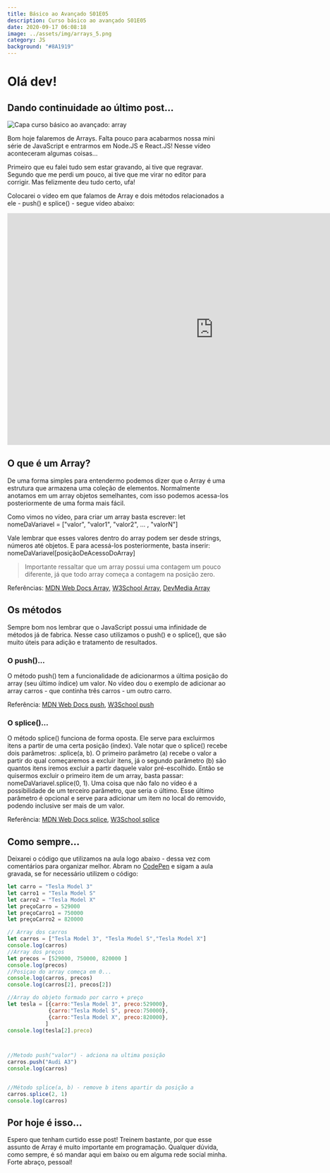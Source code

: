 ```yaml
---
title: Básico ao Avançado S01E05
description: Curso básico ao avançado S01E05
date: 2020-09-17 06:08:18
image: ../assets/img/arrays_5.png
category: JS
background: "#8A1919"
---
```

# Olá dev!

## Dando continuidade ao último post...

![Capa curso básico ao avançado: array](../assets/img/arrays_5.png)

Bom hoje falaremos de Arrays. Falta pouco para acabarmos nossa mini série de JavaScript e entrarmos em Node.JS e React.JS! Nesse vídeo aconteceram algumas coisas...

Primeiro que eu falei tudo sem estar gravando, ai tive que regravar. Segundo que me perdi um pouco, ai tive que me virar no editor para corrigir. Mas felizmente deu tudo certo, ufa!

Colocarei o vídeo em que falamos de Array e dois métodos relacionados a ele - push() e splice() - segue vídeo abaixo:

<iframe title="video do episódio cinco da série básico ao avançado" width="933" height="525" src="https://www.youtube.com/embed/40R-9WpdY-Y" frameborder="0" allow="accelerometer; autoplay; clipboard-write; encrypted-media; gyroscope; picture-in-picture" allowfullscreen></iframe>

## O que é um Array?

De uma forma simples para entendermo podemos dizer que o Array é uma estrutura que armazena uma coleção de elementos. Normalmente anotamos em um array objetos semelhantes, com isso podemos acessa-los posteriormente de uma forma mais fácil.

Como vimos no vídeo, para criar um array basta escrever: 
let nomeDaVariavel = \["valor", "valor1", "valor2", ... , "valorN"]

Vale lembrar que esses valores dentro do array podem ser desde strings, números até objetos. E para acessá-los posteriormente, basta inserir: nomeDaVariavel\[posiçãoDeAcessoDoArray]

> Importante ressaltar que um array possui uma contagem um pouco diferente, já que todo array começa a contagem na posição zero.

Referências: [MDN Web Docs Array](https://developer.mozilla.org/pt-BR/docs/Web/JavaScript/Reference/Global_Objects/Array), [W3School Array](https://www.w3schools.com/js/js_arrays.asp), [DevMedia Array](https://www.devmedia.com.br/javascript-arrays/4079)

## Os métodos

Sempre bom nos lembrar que o JavaScript possui uma infinidade de métodos já de fabrica. Nesse caso utilizamos o push() e o splice(), que são muito úteis para adição e tratamento de resultados.

### O push()...

O método push() tem a funcionalidade de adicionarmos a última posição do array (seu último índice) um valor. No vídeo dou o exemplo de adicionar ao array carros - que continha três carros - um outro carro. 

Referência: [MDN Web Docs push](https://developer.mozilla.org/pt-BR/docs/Web/JavaScript/Reference/Global_Objects/Array/push), [W3School push](https://www.w3schools.com/jsref/jsref_push.asp)

### O splice()...

O método splice() funciona de forma oposta. Ele serve para excluirmos itens a partir de uma certa posição (index). Vale notar que o splice() recebe dois parâmetros: .splice(a, b). O primeiro parâmetro (a) recebe o valor a partir do qual começaremos a excluir itens, já o segundo parâmetro (b) são quantos itens iremos excluir a partir daquele valor pré-escolhido. Então se quisermos excluir o primeiro item de um array, basta passar: nomeDaVariavel.splice(0, 1). Uma coisa que não falo no vídeo é  a possibilidade de um terceiro parâmetro, que seria o último. Esse último parâmetro é opcional e serve para adicionar um item no local do removido, podendo inclusive ser mais de um valor.

Referência: [MDN Web Docs splice](https://developer.mozilla.org/pt-BR/docs/Web/JavaScript/Reference/Global_Objects/Array/splice), [W3School splice](https://www.w3schools.com/jsref/jsref_splice.asp)

## Como sempre...

Deixarei o código que utilizamos na aula logo abaixo - dessa vez com comentários para organizar melhor. Abram no [CodePen](https://codepen.io/pen/) e sigam a aula gravada, se for necessário utilizem o código:

```javascript
let carro = "Tesla Model 3"
let carro1 = "Tesla Model S"
let carro2 = "Tesla Model X"
let preçoCarro = 529000
let preçoCarro1 = 750000
let preçoCarro2 = 820000

// Array dos carros
let carros = ["Tesla Model 3", "Tesla Model S","Tesla Model X"]
console.log(carros)
//Array dos preços
let precos = [529000, 750000, 820000 ]
console.log(precos)
//Posiçao do array começa em 0...
console.log(carros, precos)
console.log(carros[2], precos[2])

//Array do objeto formado por carro + preço
let tesla = [{carro:"Tesla Model 3", preco:529000},
             {carro:"Tesla Model S", preco:750000},
             {carro:"Tesla Model X", preco:820000},
            ]
console.log(tesla[2].preco)



//Metodo push("valor") - adciona na ultima posição
carros.push("Audi A3")
console.log(carros)


//Método splice(a, b) - remove b itens apartir da posição a
carros.splice(2, 1)
console.log(carros)
```

## Por hoje é isso...

Espero que tenham curtido esse post! Treinem bastante, por que esse assunto de Array é muito importante em programação. Qualquer dúvida, como sempre, é só mandar aqui em baixo ou em alguma rede social minha. Forte abraço, pessoal!